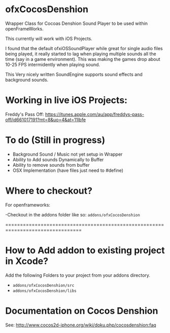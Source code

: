 ofxCocosDenshion
===========

Wrapper Class for Cocoas Denshion Sound Player to be used within openFrameWorks.

This currently will work with iOS Projects.

I found that the default ofxiOSSoundPlayer while great for single audio files being played, it really started to lag when playing multiple sounds all the time (say in a game environment). This was making the games drop about 10-25 FPS intermidently when playing sound.

This Very nicely written SoundEngine supports sound effects and background sounds.

Working in live iOS Projects:
===========
Freddy's Pass Off: 
https://itunes.apple.com/au/app/freddys-pass-off/id661017191?mt=8&uo=4&at=11lbfe

To do (Still in progress)
===========
- Background Sound / Music not yet setup in Wrapper
- Ability to Add sounds Dynamically to Buffer
- Ability to remove sounds from buffer
- OSX Implementation (have files just need to #define)


Where to checkout?
===========
For openframeworks:
 
-Checkout in the addons folder like so: 
```addons/ofxCocosDenshion```



================================================================================

How to Add addon to existing  project in Xcode?
============

Add the following Folders to your project from your addons directory.

- ```addons/ofxCocosDenshion/src```
- ```addons/ofxCocosDenshion/libs```

Documentation on Cocos Denshion
===========

See: http://www.cocos2d-iphone.org/wiki/doku.php/cocosdenshion:faq
